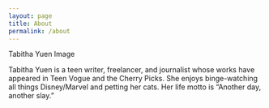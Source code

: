 ```yaml
---
layout: page
title: About
permalink: /about
---
```


Tabitha Yuen
Image

Tabitha Yuen is a teen writer, freelancer, and journalist whose works have appeared in Teen Vogue and the Cherry Picks. She enjoys binge-watching all things Disney/Marvel and petting her cats. Her life motto is “Another day, another slay.”
